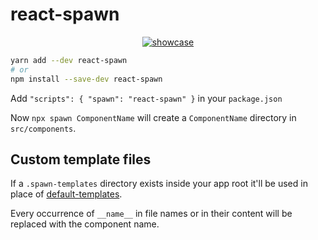# react-spawn

<div align="center">
  <a href="https://user-images.githubusercontent.com/3957026/91082223-aa743e00-e648-11ea-883a-9acfcddfc8d2.gif">
    <img src="https://user-images.githubusercontent.com/3957026/91082223-aa743e00-e648-11ea-883a-9acfcddfc8d2.gif" alt="showcase">
  </a>
</div>

```bash
yarn add --dev react-spawn
# or
npm install --save-dev react-spawn
```

Add `"scripts": { "spawn": "react-spawn" }` in your `package.json`

Now `npx spawn ComponentName` will create a `ComponentName` directory in `src/components`.

## Custom template files

If a `.spawn-templates` directory exists inside your app root it'll be used in place of [default-templates](https://github.com/emilianobovetti/react-spawn/tree/master/default-templates).

Every occurrence of `__name__` in file names or in their content will be replaced with the component name.
